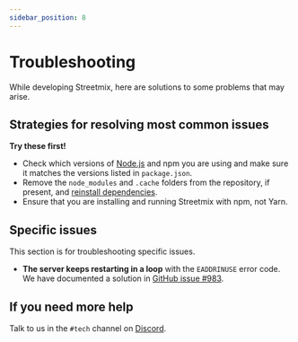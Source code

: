 ```yaml
---
sidebar_position: 8
---
```


# Troubleshooting

While developing Streetmix, here are solutions to some problems that may arise.

## Strategies for resolving most common issues

**Try these first!**

- Check which versions of [Node.js](https://nodejs.org/) and npm you are using and make sure it matches the versions listed in `package.json`.
- Remove the `node_modules` and `.cache` folders from the repository, if present, and [reinstall dependencies](./local-setup.md#clone-and-install-streetmix).
- Ensure that you are installing and running Streetmix with npm, not Yarn.

## Specific issues

This section is for troubleshooting specific issues.

- **The server keeps restarting in a loop** with the `EADDRINUSE` error code. We have documented a solution in [GitHub issue #983](https://github.com/streetmix/streetmix/issues/983).

## If you need more help

Talk to us in the `#tech` channel on [Discord](https://strt.mx/discord).
